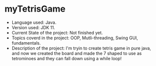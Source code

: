# myTetrisGame
*  Language used: Java.
*  Version used: JDK 11.
*  Current State of the project: Not finished yet.
*  Topics coverd in the project: OOP, Mutli-threading, Swing GUI, fundamentals.
*  Description of the project:
I'm tryin to create tetris game in pure java, and now we created the board and made the 7 shaped to use as tetrominoes and they can fall down using a while loop!
